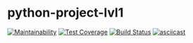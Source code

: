 # python-project-lvl1
[![Maintainability](https://api.codeclimate.com/v1/badges/92de00b7b58105008b41/maintainability)](https://codeclimate.com/github/Aleksey94Dan/python-project-lvl1/maintainability)
[![Test Coverage](https://api.codeclimate.com/v1/badges/a99a88d28ad37a79dbf6/test_coverage)](https://codeclimate.com/github/codeclimate/codeclimate/test_coverage)
[![Build Status](https://travis-ci.com/Aleksey94Dan/python-project-lvl1.svg?branch=master)](https://travis-ci.com/Aleksey94Dan/python-project-lvl1)
[![asciicast](https://asciinema.org/a/wwmfUNypuNTOo7d4RKd72DECK.svg)](https://asciinema.org/a/wwmfUNypuNTOo7d4RKd72DECK)
